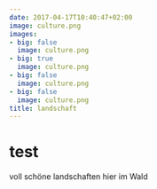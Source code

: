 ```yaml
---
date: 2017-04-17T10:40:47+02:00
image: culture.png
images: 
- big: false
  image: culture.png
- big: true
  image: culture.png
- big: false
  image: culture.png
- big: false
  image: culture.png
title: landschaft
---
```


# test

voll schöne landschaften hier im Wald
